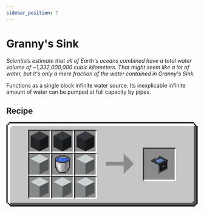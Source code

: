 ```yaml
---
sidebar_position: 7
---
```


# Granny's Sink

*Scientists estimate that all of Earth's oceans combined have a total water volume of ~1,332,000,000 cubic kilometers. That might seem like a lot of water, but it's only a mere fraction of the water contained in Granny's Sink.*

Functions as a single block infinite water source. Its inexplicable infinite amount of water can be pumped at full capacity by pipes.

## Recipe

![](/img/coxinha/recipes/grannys_sink.png)